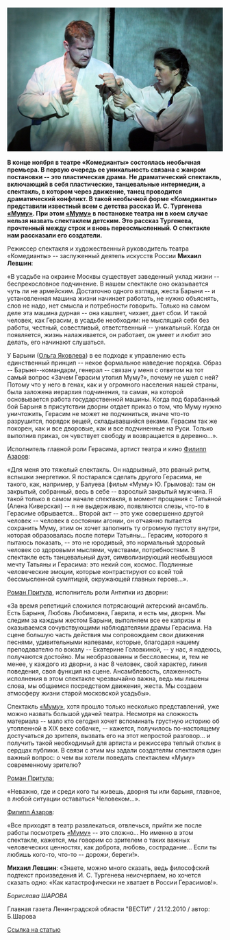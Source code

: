 ![](image-01.jpg)

**В конце ноября в театре «Комедианты» состоялась необычная премьера. В первую очередь ее уникальность связана с жанром постановки -- это пластическая драма. Не драматический спектакль, включающий в себя пластические, танцевальные интермедии, а спектакль, в котором через движение, танец проводится драматический конфликт. В такой необычной форме «Комедианты» представили известный всем с детства рассказ И. С. Тургенева [«Муму»][0]. При этом [«Муму»][0] в постановке театра ни в коем случае нельзя назвать спектаклем детским. Это рассказ Тургенева, прочтенный между строк и вновь переосмысленный. О спектакле нам рассказали его создатели.**

Режиссер спектакля и художественный руководитель театра «Комедианты» -- заслуженный деятель искусств России **Михаил Левшин**:

«В усадьбе на окраине Москвы существует заведенный уклад жизни -- беспрекословное подчинение. В нашем спектакле оно оказывается чуть ли не армейским. Достаточно одного взгляда, жеста Барыни -- и установленная машина жизни начинает работать, не нужно объяснять, слов не надо, нет смысла и потребности говорить. Только на самом деле эта машина дурная -- она кашляет, чихает, дает сбои. И такой человек, как Герасим, в усадьбе необходим: не мыслящий себя без работы, честный, совестливый, ответственный -- уникальный. Когда он появляется, жизнь налаживается, он работает, он умеет и любит это делать, его начинают слушаться.

У Барыни ([Ольга Яковлева][1]) в ее подходе к управлению есть единственный принцип -- некое формальное наведение порядка. Образ -- Барыня--командарм, генерал -- связан у меня с ответом на тот самый вопрос «Зачем Герасим утопил Муму?», почему не ушел с ней? Потому что у него в генах, как и у огромного населения нашей страны, была заложена иерархия подчинения, та самая, на которой основывается работа государственной машины. Когда под барабанный бой Барыня в присутствии дворни отдает приказ о том, что Муму нужно уничтожить, Герасим не может не подчиниться, иначе что-то разрушится, порядок вещей, складывавшийся веками. Герасим так же покорен, как и все дворовые, как и все подчиненные на Руси. Только выполнив приказ, он чувствует свободу и возвращается в деревню...».

Исполнитель главной роли Герасима, артист театра и кино [Филипп Азаров][2]:

«Для меня это тяжелый спектакль. Он надрывный, это рваный ритм, вспышки энергетики. Я постарался сделать другого Герасима, не такого, как, например, у Балуева (фильм «Муму» Ю. Грымова): там он закрытый, собранный, весь в себе -- взрослый закрытый мужчина. Я такой только в самом начале спектакля, в момент прощания с Татьяной (Алена Киверская) -- я не выдерживаю, появляются слезы, что-то в Герасиме обрывается... Второй акт -- это уже совершенно другой человек -- человек в состоянии агонии, он отчаянно пытается сохранить Муму, этим он хочет заполнить ту огромную пустоту внутри, которая образовалась после потери Татьяны... Герасим, которого я пытаюсь показать, -- это не юродивый, это нормальный здоровый человек со здоровыми мыслями, чувствами, потребностями. В спектакле есть танцевальный дуэт, символизирующий несбывшуюся мечту Татьяны и Герасима: это некий сон, космос. Подлинные человеческие эмоции, которые контрастируют со всей той бессмысленной сумятицей, окружающей главных героев...».

[Роман Притула][3], исполнитель роли Антипки из дворни:

«За время репетиций сложился потрясающий актерский ансамбль. Есть Барыня, Любовь Любимовна, Гаврила, и есть мы, дворня. Мы следим за каждым жестом Барыни, выполняем все ее капризы и оказываемся сочувствующими наблюдателями драмы Герасима. На сцене большую часть действия мы сопровождаем свои движения песнями, удивительными напевами, которые, благодаря нашему преподавателю по вокалу -- Екатерине Головкиной, -- у нас, я надеюсь, получаются достойно. Мы необразованны и бессловесны, и, тем не менее, у каждого из дворни, а нас 8 человек, свой характер, линия поведения, своя функция на сцене. Ансамблевость, слаженность исполнения в этом спектакле чрезвычайно важна, ведь мы лишены слова, мы общаемся посредством движения, жеста. Мы создаем атмосферу жизни старой московской усадьбы».

Спектакль [«Муму»][0], хотя прошло только несколько представлений, уже можно назвать большой удачей театра. Несмотря на сложность материала -- мало кто сегодня хочет вспоминать грустную историю об утопленной в XIX веке собачке, -- кажется, получилось по-настоящему достучаться до зрителя, вызвать его на этот непростой разговор... и получить такой необходимый для артиста и режиссера теплый отклик в сердцах публики. В связи с этим мы задали создателям спектакля один важный вопрос: о чем вы хотели поведать спектаклем «Муму» современному зрителю?

[Роман Притула:][3]

«Неважно, где и среди кого ты живешь, дворня ты или барыня, главное, в любой ситуации оставаться Человеком...».

[Филипп Азаров][2]:

«Все приходят в театр развлекаться, отвлечься, прийти же после работы посмотреть [«Муму»][0] -- это сложно... Но именно в этом спектакле, кажется, мы говорим со зрителем о таких важных человеческих ценностях, как доброта, любовь, сострадание... Если ты любишь кого-то, что-то -- дорожи, береги!».

**Михаил Левшин**: «Знаете, можно много сказать, ведь философский подтекст произведения И. С. Тургенева неисчерпаем, но хочется сказать одно: «Как катастрофически не хватает в России Герасимов!».

_Борислава ШАРОВА_

Главная газета Ленинградской области "ВЕСТИ" / 21.12.2010 / автор: Б.Шарова

[Ссылка на статью][4]

[0]: ../../performance/krepostnaya-lyubov-mumu "Крепостная любовь (Муму)"
[1]: ../../person/olga-yakovleva "Ольга Яковлева"
[2]: ../../person/filipp-azarov "Филипп Азаров"
[3]: ../../person/roman-pritula "Роман Притула"
[4]: http://lenoblast.bezformata.ru/listnews/mumu-v-komediantah/358378